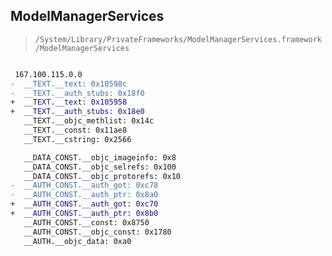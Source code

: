 ## ModelManagerServices

> `/System/Library/PrivateFrameworks/ModelManagerServices.framework/ModelManagerServices`

```diff

 167.100.115.0.0
-  __TEXT.__text: 0x10598c
-  __TEXT.__auth_stubs: 0x18f0
+  __TEXT.__text: 0x105958
+  __TEXT.__auth_stubs: 0x18e0
   __TEXT.__objc_methlist: 0x14c
   __TEXT.__const: 0x11ae8
   __TEXT.__cstring: 0x2566

   __DATA_CONST.__objc_imageinfo: 0x8
   __DATA_CONST.__objc_selrefs: 0x100
   __DATA_CONST.__objc_protorefs: 0x10
-  __AUTH_CONST.__auth_got: 0xc78
-  __AUTH_CONST.__auth_ptr: 0x8a0
+  __AUTH_CONST.__auth_got: 0xc70
+  __AUTH_CONST.__auth_ptr: 0x8b0
   __AUTH_CONST.__const: 0x8750
   __AUTH_CONST.__objc_const: 0x1780
   __AUTH.__objc_data: 0xa0

```
